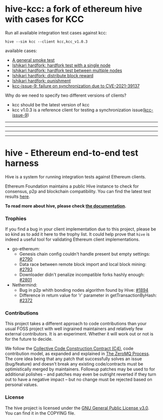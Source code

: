 # hive-kcc: a fork of ethereum hive with cases for KCC 

Run all available integration test cases against kcc:  

```
hive --sim kcc --client kcc,kcc_v1.0.3
```

available cases:  

- [A general smoke test](simulators/kcc/smoke/main.go)  
- [Ishikari hardfork: hardfork test with a single node](simulators/kcc/ishikari-singlenode-hardfork/main.go)  
- [Ishikari hardfork: hardfork test between multiple nodes](simulators/kcc/ishikari-multinode-hardfork/main.go)  
- [Ishikari hardfork: distribute block reward](simulators/kcc/ishikari-distribute-block-reward/main.go)    
- [Ishikari hardfork: punishment](simulators/kcc/ishikari-punishment/main.go)   
- [kcc-issue-9: failure on synchronization due to CVE-2021-39137](simulators/kcc/issues/issue-9/main.go)  


Why do we need to specify two different versions of clients?  

- kcc should be the latest version of kcc 
- kcc v1.0.3 is a reference client for testing a synchronization issue([kcc-issue-9](simulators/kcc/issues/issue-9/main.go))


---
---
---
---

# hive - Ethereum end-to-end test harness

Hive is a system for running integration tests against Ethereum clients.

Ethereum Foundation maintains a public Hive instance to check for consensus, p2p and
blockchain compatibility. You can find the latest test results [here][hive-prod].

**To read more about hive, please check [the documentation][doc].**

### Trophies

If you find a bug in your client implementation due to this project, please be so kind as
to add it here to the trophy list. It could help prove that `hive` is indeed a useful tool
for validating Ethereum client implementations.

- go-ethereum:
  - Genesis chain config couldn't handle present but empty settings: [#2790](https://github.com/ethereum/go-ethereum/pull/2790)
  - Data race between remote block import and local block mining: [#2793](https://github.com/ethereum/go-ethereum/pull/2793)
  - Downloader didn't penalize incompatible forks hashly enough: [#2801](https://github.com/ethereum/go-ethereum/pull/2801)
- Nethermind:
  - Bug in p2p whith bonding nodes algorithm found by Hive: [#1894](https://github.com/NethermindEth/nethermind/pull/1894)
  - Difference in return value for 'r' parameter in getTransactionByHash: [#2372](https://github.com/NethermindEth/nethermind/issues/2372)

### Contributions

This project takes a different approach to code contributions than your usual FOSS project
with well ingrained maintainers and relatively few external contributors. It is an
experiment. Whether it will work out or not is for the future to decide.

We follow the [Collective Code Construction Contract (C4)][c4], code contribution model,
as expanded and explained in [The ZeroMQ Process][zmq-process]. The core idea being that
any patch that successfully solves an issue (bug/feature) and doesn't break any existing
code/contracts must be optimistically merged by maintainers. Followup patches may be used
to for additional polishes – and patches may even be outright reverted if they turn out to
have a negative impact – but no change must be rejected based on personal values.

### License

The hive project is licensed under the [GNU General Public License v3.0][gpl]. You can
find it in the COPYING file.

[hive-prod]: https://hivetests.ethdevops.io/
[doc]: ./docs/overview.md
[c4]: http://rfc.zeromq.org/spec:22/C4/
[zmq-process]: https://hintjens.gitbooks.io/social-architecture/content/chapter4.html
[gpl]: http://www.gnu.org/licenses/gpl-3.0.en.html
